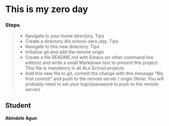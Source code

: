 # This is my zero day 
### Steps
> * Navigate to your home directory. Tips
> * Create a directory Alx school-zero_day. Tips
> * Navigate to this new directory. Tips
> * Initialize git and add the remote origin
> * Create a file README.md with Emacs (or other command line editors) and write a small Markdown text to present this project. This file is mandatory in all ALx School projects
> * Add this new file to git, commit the change with this message “My first commit” and push to the remote server / origin (Note: You will probably need to set your login/password to push to the remote server)

## Student
#### Akindele Agun